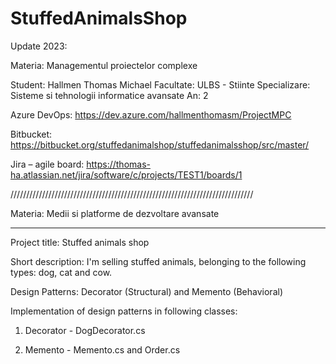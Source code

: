 # StuffedAnimalsShop

Update 2023:

Materia: Managementul proiectelor complexe

Student: Hallmen Thomas Michael
Facultate: ULBS - Stiinte
Specializare: Sisteme si tehnologii informatice avansate
An: 2

Azure DevOps:
https://dev.azure.com/hallmenthomasm/ProjectMPC

Bitbucket:
https://bitbucket.org/stuffedanimalshop/stuffedanimalsshop/src/master/

Jira – agile board:
https://thomas-ha.atlassian.net/jira/software/c/projects/TEST1/boards/1


/////////////////////////////////////////////////////////////////////////////


Materia: Medii si platforme de dezvoltare avansate

__________________________________________________________________________________________________________________________________________________________________________

Project title: Stuffed animals shop

Short description: I'm selling stuffed animals, belonging to the following types: dog, cat and cow.

Design Patterns: Decorator (Structural) and Memento (Behavioral)

Implementation of design patterns in following classes:

1. Decorator - DogDecorator.cs

2. Memento - Memento.cs and Order.cs
